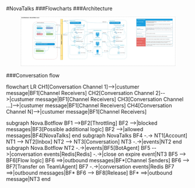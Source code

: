 #NovaTalks
###Flowcharts
###Architecture

<figure> <img src="./NovaTalks_Architecture.jpg" width="1600" height"1200"> </a> </figure>

###Conversation flow

<div class="mermaid">
flowchart LR
  CH1[Conversation Channel 1]-->|custumer message|BF1[Channel Receivers]
  CH2[Conversation Channel 2]-->|custumer message|BF1[Channel Receivers]
  CH3[Conversation Channel ...]-->|custumer message|BF1[Channel Receivers]
  CH4[Conversation Channel N]-->|custumer message|BF1[Channel Receivers]

subgraph Nova.Botflow
  BF1 -->BF2[Throttling]
  BF2 -->|blocked messages|BF3[Possible additional logic]
  BF2 -->|allowed messages|BF4[NovaTalks]
end
subgraph NovaTalks
  BF4 -.-> NT1[Account] 
  NT1 --> NT2[Inbox]
  NT2 --> NT3[Conversation]
  NT3 -.->|events|NT2
end
subgraph Nova.Botflow
  NT2 -.->|events|BF5[BotAgent]
  BF5 -->|conversation events|Redis[Redis] -.->|close on expire event|NT3
  BF5 --> BF6[Flow logic]
  BF6 ==>|outbound messages|BF*[Channel Senders]
  BF6 --> BF7[Transfer on Team\Agent]
  BF7 -.->|conversation events|Redis
  BF7 ==>|outbound messages|BF*
  BF6 --> BF8[Release]
  BF* ==>|outbound message|NT3
end
</div>